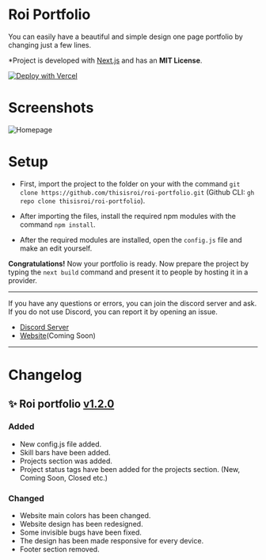 # Roi Portfolio
You can easily have a beautiful and simple design one page portfolio by changing just a few lines.

*Project is developed with [Next.js](https://nextjs.org/) and has an **MIT License**.

[![Deploy with Vercel](https://vercel.com/button)](https://vercel.com/new/git/external?repository-url=https://github.com/thisisroi/roi-portfolio/tree/new)

# Screenshots
![Homepage](https://i.imgur.com/1wSYCxS.png)

# Setup

* First, import the project to the folder on your with the command `git clone https://github.com/thisisroi/roi-portfolio.git` (Github CLI: `gh repo clone thisisroi/roi-portfolio`).

* After importing the files, install the required npm modules with the command `npm install`.

* After the required modules are installed, open the `config.js` file and make an edit yourself.

**Congratulations!** Now your portfolio is ready. Now prepare the project by typing the `next build` command and present it to people by hosting it in a provider.

---

If you have any questions or errors, you can join the discord server and ask. If you do not use Discord, you can report it by opening an issue.

- [Discord Server](https://discord.gg/zwVSuN4)
- [Website](https://roilife.xyz)(Coming Soon)

--- 

# Changelog 
## ✨ Roi portfolio [v1.2.0](https://github.com/thisisroi/roi-portfolio)
### Added
- New config.js file added.
- Skill bars have been added.
- Projects section was added.
- Project status tags have been added for the projects section. (New, Coming Soon, Closed etc.)
### Changed
- Website main colors has been changed.
- Website design has been redesigned.
- Some invisible bugs have been fixed.
- The design has been made responsive for every device.
- Footer section removed.

